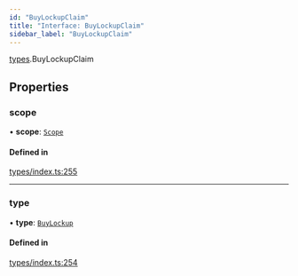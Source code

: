 ```yaml
---
id: "BuyLockupClaim"
title: "Interface: BuyLockupClaim"
sidebar_label: "BuyLockupClaim"
---
```


[types](../../../modules/Types/Types.md).BuyLockupClaim

## Properties

### scope

• **scope**: [`Scope`](../Scope/Scope.md)

#### Defined in

[types/index.ts:255](https://github.com/PolymeshAssociation/polymesh-sdk/blob/adcc38781/src/types/index.ts#L255)

___

### type

• **type**: [`BuyLockup`](../../../enums/Types/ClaimType/ClaimType.md#buylockup)

#### Defined in

[types/index.ts:254](https://github.com/PolymeshAssociation/polymesh-sdk/blob/adcc38781/src/types/index.ts#L254)
